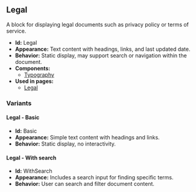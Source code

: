 ## Legal
A block for displaying legal documents such as privacy policy or terms of service.
- **Id:** Legal
- **Appearance:** Text content with headings, links, and last updated date.
- **Behavior:** Static display, may support search or navigation within the document.
- **Components:**
  - [Typography](../components/Typography.md)
- **Used in pages:**
  - [Legal](../pages/Legal.md)
### Variants
#### Legal - **Basic**
- **Id:** Basic
- **Appearance:** Simple text content with headings and links.
- **Behavior:** Static display, no interactivity.
#### Legal - **With search**
- **Id:** WithSearch
- **Appearance:** Includes a search input for finding specific terms.
- **Behavior:** User can search and filter document content.
